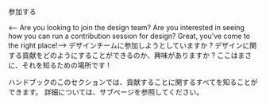 <!-- # Get involved -->
参加する

<-- Are you looking to join the design team? Are you interested in seeing how you can run a contribution session for design? Great, you’ve come to the right place!-->
デザインチームに参加しようとしていますか ? デザインに関する貢献をどのようにすることができるのか、興味がありますか ? ここはまさに、それを知るための場所です !

<!-- In this section of the handbook, you can find out all about getting involved. See the sub pages for further information. -->
ハンドブックのこのセクションでは、貢献することに関するすべてを知ることができます。 詳細については、サブページを参照してください。
